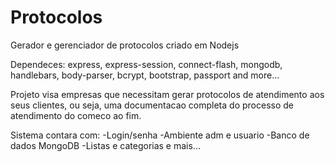 # Protocolos
Gerador e gerenciador de protocolos criado em Nodejs 

Dependeces: express, express-session, connect-flash, mongodb, handlebars, body-parser, bcrypt, bootstrap, passport and more...

Projeto visa empresas que necessitam gerar protocolos de atendimento aos seus clientes, ou seja, uma documentacao completa do processo de atendimento do comeco ao fim.

Sistema contara com:
-Login/senha
-Ambiente adm e usuario
-Banco de dados MongoDB
-Listas e categorias
e mais...



